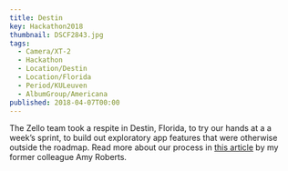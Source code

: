 ```yaml
---
title: Destin
key: Hackathon2018
thumbnail: DSCF2843.jpg
tags:
  - Camera/XT-2
  - Hackathon
  - Location/Destin
  - Location/Florida
  - Period/KULeuven
  - AlbumGroup/Americana
published: 2018-04-07T00:00
---
```

The Zello team took a respite in Destin, Florida, to try our hands at a a week’s sprint, to build out exploratory app features that were otherwise outside the roadmap. Read more about our process in [this article](https://medium.com/zello-ptt/not-your-average-company-hackathon-e1d92c37e5fd) by my former colleague Amy Roberts.
